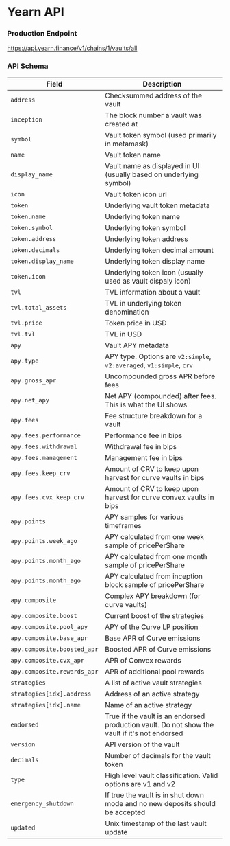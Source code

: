 # Yearn API

### Production Endpoint

https://api.yearn.finance/v1/chains/1/vaults/all

### API Schema

| Field                       | Description                                                                                   |
| --------------------------- | --------------------------------------------------------------------------------------------- |
| `address`                   | Checksummed address of the vault                                                              |
| `inception`                 | The block number a vault was created at                                                       |
| `symbol`                    | Vault token symbol (used primarily in metamask)                                               |
| `name`                      | Vault token name                                                                              |
| `display_name`              | Vault name as displayed in UI (usually based on underlying symbol)                            |
| `icon`                      | Vault token icon url                                                                          |
| `token`                     | Underlying vault token metadata                                                               |
| `token.name`                | Underlying token name                                                                         |
| `token.symbol`              | Underlying token symbol                                                                       |
| `token.address`             | Underlying token address                                                                      |
| `token.decimals`            | Underlying token decimal amount                                                               |
| `token.display_name`        | Underlying token display name                                                                 |
| `token.icon`                | Underlying token icon (usually used as vault dispaly icon)                                    |
| `tvl`                       | TVL information about a vault                                                                 |
| `tvl.total_assets`          | TVL in underlying token denomination                                                          |
| `tvl.price`                 | Token price in USD                                                                            |
| `tvl.tvl`                   | TVL in USD                                                                                    |
| `apy`                       | Vault APY metadata                                                                            |
| `apy.type`                  | APY type. Options are `v2:simple`, `v2:averaged`, `v1:simple`, `crv`                          |
| `apy.gross_apr`             | Uncompounded gross APR before fees                                                            |
| `apy.net_apy`               | Net APY (compounded) after fees. This is what the UI shows                                    |
| `apy.fees`                  | Fee structure breakdown for a vault                                                           |
| `apy.fees.performance`      | Performance fee in bips                                                                       |
| `apy.fees.withdrawal`       | Withdrawal fee in bips                                                                        |
| `apy.fees.management`       | Management fee in bips                                                                        |
| `apy.fees.keep_crv`         | Amount of CRV to keep upon harvest for curve vaults in bips                                   |
| `apy.fees.cvx_keep_crv`     | Amount of CRV to keep upon harvest for curve convex vaults in bips                            |
| `apy.points`                | APY samples for various timeframes                                                            |
| `apy.points.week_ago`       | APY calculated from one week sample of pricePerShare                                          |
| `apy.points.month_ago`      | APY calculated from one month sample of pricePerShare                                         |
| `apy.points.month_ago`      | APY calculated from inception block sample of pricePerShare                                   |
| `apy.composite`             | Complex APY breakdown (for curve vaults)                                                      |
| `apy.composite.boost`       | Current boost of the strategies                                                               |
| `apy.composite.pool_apy`    | APY of the Curve LP position                                                                  |
| `apy.composite.base_apr`    | Base APR of Curve emissions                                                                   |
| `apy.composite.boosted_apr` | Boosted APR of Curve emissions                                                                |
| `apy.composite.cvx_apr`     | APR of Convex rewards                                                                         |
| `apy.composite.rewards_apr` | APR of additional pool rewards                                                                |
| `strategies`                | A list of active vault strategies                                                             |
| `strategies[idx].address`   | Address of an active strategy                                                                 |
| `strategies[idx].name`      | Name of an active strategy                                                                    |
| `endorsed`                  | True if the vault is an endorsed production vault. Do not show the vault if it's not endorsed |
| `version`                   | API version of the vault                                                                      |
| `decimals`                  | Number of decimals for the vault token                                                        |
| `type`                      | High level vault classification. Valid options are v1 and v2                                  |
| `emergency_shutdown`        | If true the vault is in shut down mode and no new deposits should be accepted                 |
| `updated`                   | Unix timestamp of the last vault update                                                       |
